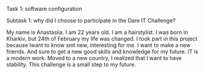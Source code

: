 Task 1: software configuration

Subtask 1: why did I choose to participate in the Dare IT Challenge?

My name is Anastasiia. I am 22 years old. I am a hairstylist. I was born in Kharkiv, but 24th of February my life was changed. I took part in this project because Iwant to know smt new, interesting for me. I want to make a new friends. And sure to get a new good skills and knowledge for my future. IT is a modern work. Moved to a new country, I realized that I want to have stability. This challenge is a small step to my future.
